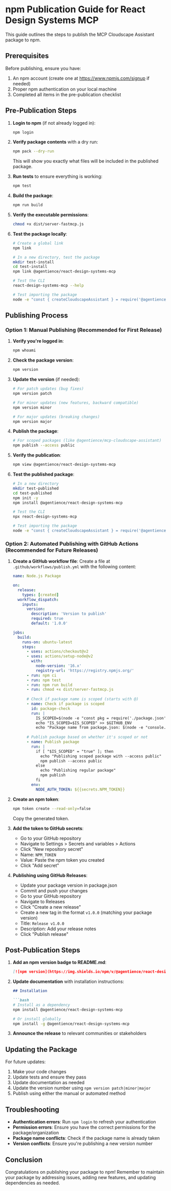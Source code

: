 # npm Publication Guide for React Design Systems MCP

This guide outlines the steps to publish the MCP Cloudscape Assistant package to npm.

## Prerequisites

Before publishing, ensure you have:

1. An npm account (create one at https://www.npmjs.com/signup if needed)
2. Proper npm authentication on your local machine
3. Completed all items in the pre-publication checklist

## Pre-Publication Steps

1. **Login to npm** (if not already logged in):
   ```bash
   npm login
   ```

2. **Verify package contents** with a dry run:
   ```bash
   npm pack --dry-run
   ```
   This will show you exactly what files will be included in the published package.

3. **Run tests** to ensure everything is working:
   ```bash
   npm test
   ```

4. **Build the package**:
   ```bash
   npm run build
   ```

5. **Verify the executable permissions**:
   ```bash
   chmod +x dist/server-fastmcp.js
   ```

6. **Test the package locally**:
   ```bash
   # Create a global link
   npm link
   
   # In a new directory, test the package
   mkdir test-install
   cd test-install
   npm link @agentience/react-design-systems-mcp
   
   # Test the CLI
   react-design-systems-mcp --help
   
   # Test importing the package
   node -e "const { createCloudscapeAssistant } = require('@agentience/react-design-systems-mcp'); console.log(typeof createCloudscapeAssistant === 'function');"
   ```

## Publishing Process

### Option 1: Manual Publishing (Recommended for First Release)

1. **Verify you're logged in**:
   ```bash
   npm whoami
   ```

2. **Check the package version**:
   ```bash
   npm version
   ```

3. **Update the version** (if needed):
   ```bash
   # For patch updates (bug fixes)
   npm version patch
   
   # For minor updates (new features, backward compatible)
   npm version minor
   
   # For major updates (breaking changes)
   npm version major
   ```

4. **Publish the package**:
   ```bash
   # For scoped packages (like @agentience/mcp-cloudscape-assistant)
   npm publish --access public
   ```

5. **Verify the publication**:
   ```bash
   npm view @agentience/react-design-systems-mcp
   ```

6. **Test the published package**:
   ```bash
   # In a new directory
   mkdir test-published
   cd test-published
   npm init -y
   npm install @agentience/react-design-systems-mcp
   
   # Test the CLI
   npx react-design-systems-mcp
   
   # Test importing the package
   node -e "const { createCloudscapeAssistant } = require('@agentience/react-design-systems-mcp'); console.log(typeof createCloudscapeAssistant === 'function');"
   ```

### Option 2: Automated Publishing with GitHub Actions (Recommended for Future Releases)

1. **Create a GitHub workflow file**:
   Create a file at `.github/workflows/publish.yml` with the following content:

   ```yaml
   name: Node.js Package

   on:
     release:
       types: [created]
     workflow_dispatch:
       inputs:
         version:
           description: 'Version to publish'
           required: true
           default: '1.0.0'

   jobs:
     build:
       runs-on: ubuntu-latest
       steps:
         - uses: actions/checkout@v2
         - uses: actions/setup-node@v2
           with:
             node-version: '16.x'
             registry-url: 'https://registry.npmjs.org/'
         - run: npm ci
         - run: npm test
         - run: npm run build
         - run: chmod +x dist/server-fastmcp.js
         
         # Check if package name is scoped (starts with @)
         - name: Check if package is scoped
           id: package-check
           run: |
             IS_SCOPED=$(node -e "const pkg = require('./package.json'); console.log(pkg.name.startsWith('@') ? 'true' : 'false');")
             echo "IS_SCOPED=$IS_SCOPED" >> $GITHUB_ENV
             echo "Package name from package.json: $(node -e "console.log(require('./package.json').name)")"
         
         # Publish package based on whether it's scoped or not
         - name: Publish package
           run: |
             if [ "$IS_SCOPED" = "true" ]; then
               echo "Publishing scoped package with --access public"
               npm publish --access public
             else
               echo "Publishing regular package"
               npm publish
             fi
           env:
             NODE_AUTH_TOKEN: ${{secrets.NPM_TOKEN}}
   ```

2. **Create an npm token**:
   ```bash
   npm token create --read-only=false
   ```
   Copy the generated token.

3. **Add the token to GitHub secrets**:
   - Go to your GitHub repository
   - Navigate to Settings > Secrets and variables > Actions
   - Click "New repository secret"
   - Name: `NPM_TOKEN`
   - Value: Paste the npm token you created
   - Click "Add secret"

4. **Publishing using GitHub Releases**:
   - Update your package version in package.json
   - Commit and push your changes
   - Go to your GitHub repository
   - Navigate to Releases
   - Click "Create a new release"
   - Create a new tag in the format `v1.0.0` (matching your package version)
   - Title: `Release v1.0.0`
   - Description: Add your release notes
   - Click "Publish release"

## Post-Publication Steps

1. **Add an npm version badge to README.md**:
   ```markdown
   [![npm version](https://img.shields.io/npm/v/@agentience/react-design-systems-mcp.svg)](https://www.npmjs.com/package/@agentience/react-design-systems-mcp)
   ```

2. **Update documentation** with installation instructions:
   ```markdown
   ## Installation

   ```bash
   # Install as a dependency
   npm install @agentience/react-design-systems-mcp

   # Or install globally
   npm install -g @agentience/react-design-systems-mcp
   ```

3. **Announce the release** to relevant communities or stakeholders

## Updating the Package

For future updates:

1. Make your code changes
2. Update tests and ensure they pass
3. Update documentation as needed
4. Update the version number using `npm version patch|minor|major`
5. Publish using either the manual or automated method

## Troubleshooting

- **Authentication errors**: Run `npm login` to refresh your authentication
- **Permission errors**: Ensure you have the correct permissions for the package/organization
- **Package name conflicts**: Check if the package name is already taken
- **Version conflicts**: Ensure you're publishing a new version number

## Conclusion

Congratulations on publishing your package to npm! Remember to maintain your package by addressing issues, adding new features, and updating dependencies as needed.